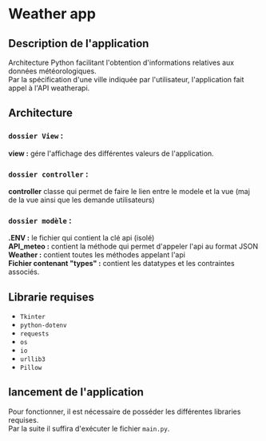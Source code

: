 # Weather app 

## __Description de l'application__ 
Architecture Python facilitant l'obtention d'informations relatives aux données météorologiques.<br>
Par la spécification d'une ville indiquée par l'utilisateur, l'application fait appel à l'API weatherapi.<br>
## __Architecture__ 

### `dossier View` : <br>
__view :__  gére l'affichage des différentes valeurs de l'application.

### `dossier controller` : <br>
__controller__  classe qui permet de faire le lien entre le modele et la vue (maj de la vue ainsi que les demande utilisateurs)

### `dossier modèle` : <br>

__.ENV :__  le fichier qui contient la clé api (isolé) <br>
__API_meteo :__  contient la méthode qui permet d'appeler l'api au format JSON <br>
__Weather :__  contient toutes les méthodes appelant l'api <br>
__Fichier contenant "types" :__ contient les datatypes et les contraintes associés.


## __Librarie requises__  

- `Tkinter` 
- `python-dotenv`  
- `requests` 
- `os`
- `io`
- `urllib3`
- `Pillow`

## __lancement de l'application__ 

Pour fonctionner, il est nécessaire de posséder les différentes libraries requises. <br>
Par la suite il suffira d'exécuter le fichier `main.py`.
